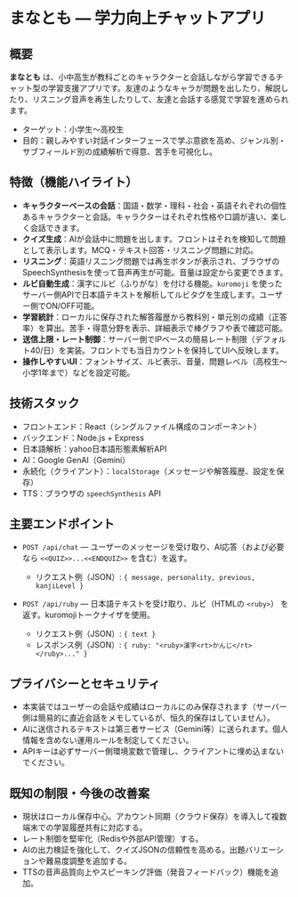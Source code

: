 # まなとも — 学力向上チャットアプリ

## 概要

**まなとも** は、小中高生が教科ごとのキャラクターと会話しながら学習できるチャット型の学習支援アプリです。友達のようなキャラが問題を出したり、解説したり、リスニング音声を再生したりして、友達と会話する感覚で学習を進められます。

* ターゲット：小学生〜高校生
* 目的：親しみやすい対話インターフェースで学ぶ意欲を高め、ジャンル別・サブフィールド別の成績解析で得意、苦手を可視化し。

## 特徴（機能ハイライト）

* **キャラクターベースの会話**：国語・数学・理科・社会・英語それぞれの個性あるキャラクターと会話。キャラクターはそれぞれ性格や口調が違い、楽しく会話できます。
* **クイズ生成**：AIが会話中に問題を出します。フロントはそれを検知して問題として表示します。MCQ・テキスト回答・リスニング問題に対応。
* **リスニング**：英語リスニング問題では再生ボタンが表示され、ブラウザのSpeechSynthesisを使って音声再生が可能。音量は設定から変更できます。
* **ルビ自動生成**：漢字にルビ（ふりがな）を付ける機能。`kuromoji` を使ったサーバー側APIで日本語テキストを解析してルビタグを生成します。ユーザー側でON/OFF可能。
* **学習統計**：ローカルに保存された解答履歴から教科別・単元別の成績（正答率）を算出。苦手・得意分野を表示、詳細表示で棒グラフや表で確認可能。
* **送信上限・レート制御**：サーバー側でIPベースの簡易レート制限（デフォルト40/日）を実装。フロントでも当日カウントを保持してUIへ反映します。
* **操作しやすいUI**：フォントサイズ、ルビ表示、音量、問題レベル（高校生〜小学1年まで）などを設定可能。

## 技術スタック

* フロントエンド：React（シングルファイル構成のコンポーネント）
* バックエンド：Node.js + Express
* 日本語解析：yahoo日本語形態素解析API
* AI：Google GenAI（Gemini）
* 永続化（クライアント）：`localStorage`（メッセージや解答履歴、設定を保存）
* TTS：ブラウザの `speechSynthesis` API

## 主要エンドポイント

* `POST /api/chat` — ユーザーのメッセージを受け取り、AI応答（および必要なら `<<QUIZ>>...<<ENDQUIZ>>` を含む）を返す。

  * リクエスト例（JSON）: `{ message, personality, previous, kanjiLevel }`

* `POST /api/ruby` — 日本語テキストを受け取り、ルビ（HTMLの `<ruby>`） を返す。kuromojiトークナイザを使用。

  * リクエスト例（JSON）: `{ text }`
  * レスポンス例（JSON）: `{ ruby: "<ruby>漢字<rt>かんじ</rt></ruby>..." }`

## プライバシーとセキュリティ

* 本実装ではユーザーの会話や成績はローカルにのみ保存されます（サーバー側は簡易的に直近会話をメモしているが、恒久的保存はしていません）。
* AIに送信されるテキストは第三者サービス（Gemini等）に送られます。個人情報を含めない運用ルールを制定してください。
* APIキーは必ずサーバー側環境変数で管理し、クライアントに埋め込まないでください。

## 既知の制限・今後の改善案

* 現状はローカル保存中心。アカウント同期（クラウド保存）を導入して複数端末での学習履歴共有に対応する。
* レート制御を堅牢化（Redisや外部API管理）する。
* AIの出力検証を強化して、クイズJSONの信頼性を高める。出題バリエーションや難易度調整を追加する。
* TTSの音声品質向上やスピーキング評価（発音フィードバック）機能を追加。

